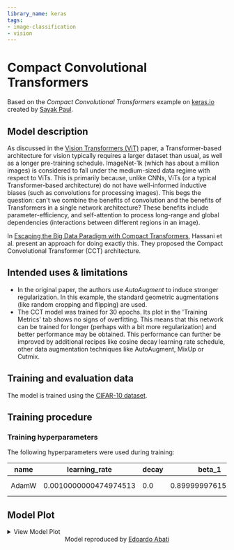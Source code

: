 ```yaml
---
library_name: keras
tags:
- image-classification
- vision
---
```


# Compact Convolutional Transformers

Based on the _Compact Convolutional Transformers_ example on [keras.io](https://keras.io/examples/vision/cct/) created by [Sayak Paul](https://twitter.com/RisingSayak).

## Model description

As discussed in the [Vision Transformers (ViT)](https://arxiv.org/abs/2010.11929) paper, a Transformer-based architecture for vision typically requires a larger dataset than usual, as well as a longer pre-training schedule. ImageNet-1k (which has about a million images) is considered to fall under the medium-sized data regime with respect to ViTs. This is primarily because, unlike CNNs, ViTs (or a typical Transformer-based architecture) do not have well-informed inductive biases (such as convolutions for processing images). This begs the question: can't we combine the benefits of convolution and the benefits of Transformers in a single network architecture? These benefits include parameter-efficiency, and self-attention to process long-range and global dependencies (interactions between different regions in an image).

In [Escaping the Big Data Paradigm with Compact Transformers](https://arxiv.org/abs/2104.05704), Hassani et al. present an approach for doing exactly this. They proposed the Compact Convolutional Transformer (CCT) architecture. 

## Intended uses & limitations

- In the original paper, the authors use _AutoAugment_ to induce stronger regularization. In this example, the standard geometric augmentations (like random cropping and flipping) are used.
- The CCT model was trained for 30 epochs. Its plot in the 'Training Metrics' tab shows no signs of overfitting. This means that this network can be trained for longer (perhaps with a bit more regularization) and better performance may be obtained. This performance can further be improved by additional recipes like cosine decay learning rate schedule, other data augmentation techniques like AutoAugment, MixUp or Cutmix.

## Training and evaluation data

The model is trained using the [CIFAR-10 dataset](https://www.cs.toronto.edu/~kriz/cifar.html).

## Training procedure

### Training hyperparameters

The following hyperparameters were used during training:

| name | learning_rate | decay | beta_1 | beta_2 | epsilon | amsgrad | weight_decay | exclude_from_weight_decay | training_precision |
|----|-------------|-----|------|------|-------|-------|------------|-------------------------|------------------|
|AdamW|0.0010000000474974513|0.0|0.8999999761581421|0.9990000128746033|1e-07|False|9.999999747378752e-05|None|float32|

 ## Model Plot

<details>
<summary>View Model Plot</summary>

![Model Image](./model.png)

</details>

<center>
Model reproduced by <a href="https://github.com/EdAbati" target="_blank">Edoardo Abati</a>
</center>